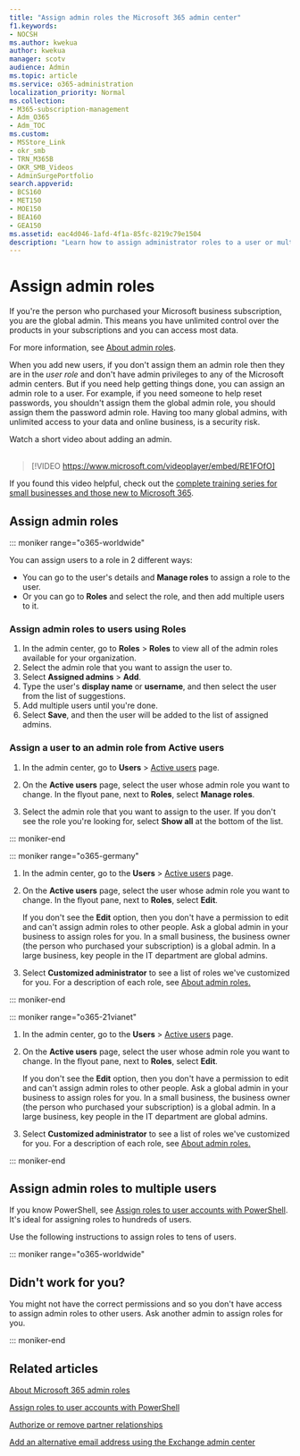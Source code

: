 ```yaml
---
title: "Assign admin roles the Microsoft 365 admin center"
f1.keywords:
- NOCSH
ms.author: kwekua
author: kwekua
manager: scotv
audience: Admin
ms.topic: article
ms.service: o365-administration
localization_priority: Normal
ms.collection: 
- M365-subscription-management
- Adm_O365
- Adm_TOC
ms.custom:
- MSStore_Link
- okr_smb
- TRN_M365B
- OKR_SMB_Videos
- AdminSurgePortfolio
search.appverid:
- BCS160
- MET150
- MOE150
- BEA160
- GEA150
ms.assetid: eac4d046-1afd-4f1a-85fc-8219c79e1504
description: "Learn how to assign administrator roles to a user or multiple users in your business so that they can perform specific tasks in the admin center."
---
```


# Assign admin roles

If you're the person who purchased your Microsoft business subscription, you are the global admin. This means you have unlimited control over the products in your subscriptions and you can access most data.

For more information, see [About admin roles](about-admin-roles.md).

When you add new users, if you don't assign them an admin role then they are in the *user role* and don't have admin privileges to any of the Microsoft admin centers. But if you need help getting things done, you can assign an admin role to a user. For example, if you need someone to help reset passwords, you shouldn't assign them the global admin role, you should assign them the password admin role. Having too many global admins, with unlimited access to your data and online business, is a security risk.

Watch a short video about adding an admin.<br><br>

> [!VIDEO https://www.microsoft.com/videoplayer/embed/RE1FOfO] 

If you found this video helpful, check out the [complete training series for small businesses and those new to Microsoft 365](https://support.microsoft.com/office/6ab4bbcd-79cf-4000-a0bd-d42ce4d12816).

## Assign admin roles 

::: moniker range="o365-worldwide"

You can assign users to a role in 2 different ways:

- You can go to the user's details and **Manage roles** to assign a role to the user.
- Or you can go to **Roles** and select the role, and then add multiple users to it.

### Assign admin roles to users using Roles

1. In the admin center, go to **Roles** > **Roles** to view all of the admin roles available for your organization.
2. Select the admin role that you want to assign the user to.
3. Select **Assigned admins** > **Add**.
4. Type the user's **display name** or **username**, and then select the user from the list of suggestions.
5. Add multiple users until you're done.
6. Select **Save**, and then the user will be added to the list of assigned admins.

### Assign a user to an admin role from Active users

1. In the admin center, go to **Users** > [Active users](https://go.microsoft.com/fwlink/p/?linkid=834822) page.

2. On the **Active users** page, select the user whose admin role you want to change. In the flyout pane, next to **Roles**, select **Manage roles**.

3. Select the admin role that you want to assign to the user. If you don't see the role you're looking for, select **Show all** at the bottom of the list.

::: moniker-end

::: moniker range="o365-germany"

1. In the admin center, go to the **Users** > <a href="https://go.microsoft.com/fwlink/p/?linkid=847686" target="_blank">Active users</a> page.

2. On the **Active users** page, select the user whose admin role you want to change. In the flyout pane, next to **Roles**, select **Edit**. 

    If you don't see the **Edit** option, then you don't have a permission to edit and can't assign admin roles to other people. Ask a global admin in your business to assign roles for you. In a small business, the business owner (the person who purchased your subscription) is a global admin. In a large business, key people in the IT department are global admins.

3. Select **Customized administrator** to see a list of roles we've customized for you. For a description of each role, see [About admin roles.](about-admin-roles.md)

::: moniker-end

::: moniker range="o365-21vianet"

1. In the admin center, go to the **Users** > <a href="https://go.microsoft.com/fwlink/p/?linkid=850628" target="_blank">Active users</a> page.

2. On the **Active users** page, select the user whose admin role you want to change. In the flyout pane, next to **Roles**, select **Edit**.

    If you don't see the **Edit** option, then you don't have a permission to edit and can't assign admin roles to other people. Ask a global admin in your business to assign roles for you. In a small business, the business owner (the person who purchased your subscription) is a global admin. In a large business, key people in the IT department are global admins.

3. Select **Customized administrator** to see a list of roles we've customized for you. For a description of each role, see [About admin roles.](about-admin-roles.md)

::: moniker-end


## Assign admin roles to multiple users

If you know PowerShell, see [Assign roles to user accounts with PowerShell](https://go.microsoft.com/fwlink/?linkid=854257). It's ideal for assigning roles to hundreds of users.
  
Use the following instructions to assign roles to tens of users.

::: moniker range="o365-worldwide"


## Didn't work for you?

You might not have the correct permissions and so you don't have access to assign admin roles to other users. Ask another admin to assign roles for you.

::: moniker-end

## Related articles

[About Microsoft 365 admin roles](about-admin-roles.md)

[Assign roles to user accounts with PowerShell](https://docs.microsoft.com/office365/enterprise/powershell/assign-roles-to-user-accounts-with-office-365-powershell)

[Authorize or remove partner relationships](../misc/add-partner.md)

[Add an alternative email address using the Exchange admin center](https://docs.microsoft.com/Exchange/recipients/user-mailboxes/email-addresses?view=exchserver-2019#add-an-email-address-to-a-user-mailbox)